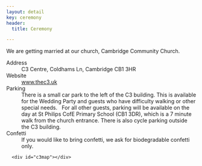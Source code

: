```yaml
---
layout: detail
key: ceremony
header:
  title: Ceremony

---
```



We are getting married at our church, Cambridge Community Church.

<div class="row">
  <div class="col-xs-12 col-md-6">
    <dl class="info-list">
      <dt>Address</dt>
      <dd>C3 Centre, Coldhams Ln, Cambridge CB1 3HR</dd>
      <dt>Website</dt>
      <dd><a href="http://www.thec3.uk">www.thec3.uk</a></dd>
      <dt>Parking</dt>
      <dd>There is a small car park to the left of the C3 building. This is available for the Wedding Party and guests who have difficulty walking or other special needs.   For all other guests, parking will be available on the day at St Philips CofE Primary School (CB1 3DR), which is a 7 minute walk from the church entrance. There is also cycle parking outside the C3 building.</dd>
      <dt>Confetti</dt>
      <dd>If you would like to bring confetti, we ask for biodegradable confetti only.</dt>
    </dl>

  </div>
    <div class="col-xs-12 col-md-6">

      <div id="c3map"></div>
  </div>
</div>

